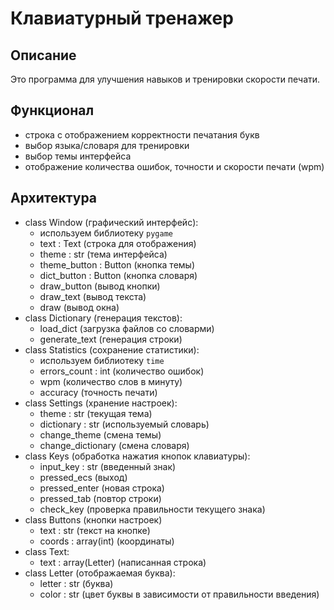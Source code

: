 # Клавиатурный тренажер
## Описание
Это программа для улучшения навыков и тренировки скорости печати.
## Функционал
* строка с отображением корректности печатания букв
* выбор языка/словаря для тренировки
* выбор темы интерфейса
* отображение количества ошибок, точности и скорости печати (wpm)
## Архитектура
* class Window (графический интерфейс):
  - используем библиотеку `pygame`
  - text : Text (строка для отображения)
  - theme : str (тема интерфейса)
  - theme_button : Button (кнопка темы)
  - dict_button : Button (кнопка словаря)
  - draw_button (вывод кнопки)
  - draw_text (вывод текста)
  - draw (вывод окна)
* class Dictionary (генерация текстов):
  - load_dict (загрузка файлов со словарми)
  - generate_text (генерация строки)
* class Statistics (сохранение статистики):
  - используем библиотеку `time`
  - errors_count : int (количество ошибок)
  - wpm (количество слов в минуту)
  - accuracy (точность печати)
* class Settings (хранение настроек):
  - theme : str (текущая тема)
  - dictionary : str (используемый словарь)
  - change_theme (смена темы)
  - change_dictionary (смена словаря)
* class Keys (обработка нажатия кнопок клавиатуры):
  - input_key : str (введенный знак)
  - pressed_ecs (выход)
  - pressed_enter (новая строка)
  - pressed_tab (повтор строки)
  - check_key (проверка правильности текущего знака)
* class Buttons (кнопки настроек)
  - text : str (текст на кнопке)
  - coords : array(int) (координаты)
* class Text:
  - text : array(Letter) (написанная строка)
* class Letter (отображаемая буква):
  - letter : str (буква)
  - color : str (цвет буквы в зависимости от правильности введения)
